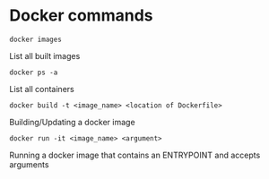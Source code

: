 # Docker commands

```docker images```

List all built images

```docker ps -a```

List all containers

```docker build -t <image_name> <location of Dockerfile>```

Building/Updating a docker image

```docker run -it <image_name> <argument>```

Running a docker image that contains an ENTRYPOINT and accepts arguments


